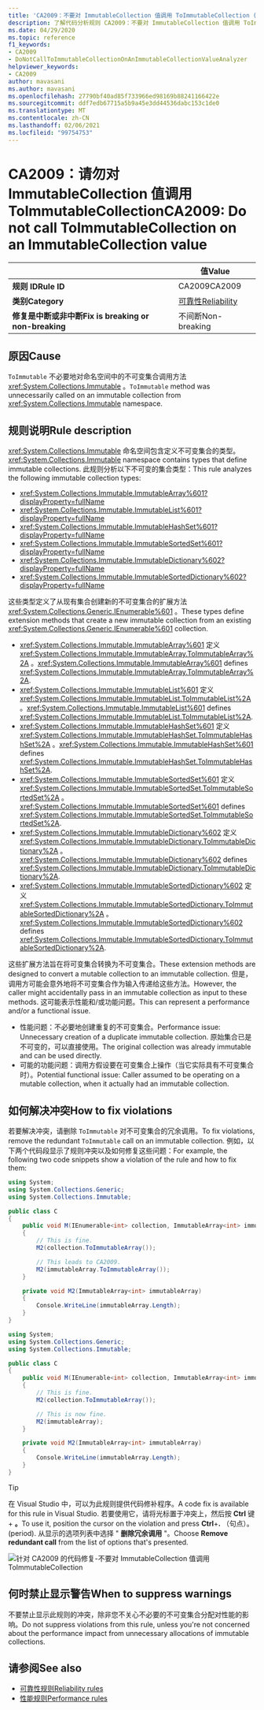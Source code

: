 ```yaml
---
title: 'CA2009：不要对 ImmutableCollection 值调用 ToImmutableCollection (代码分析) '
description: 了解代码分析规则 CA2009：不要对 ImmutableCollection 值调用 ToImmutableCollection
ms.date: 04/29/2020
ms.topic: reference
f1_keywords:
- CA2009
- DoNotCallToImmutableCollectionOnAnImmutableCollectionValueAnalyzer
helpviewer_keywords:
- CA2009
author: mavasani
ms.author: mavasani
ms.openlocfilehash: 27790bf40ad85f733966ed98169b88241166422e
ms.sourcegitcommit: ddf7edb67715a5b9a45e3dd44536dabc153c1de0
ms.translationtype: MT
ms.contentlocale: zh-CN
ms.lasthandoff: 02/06/2021
ms.locfileid: "99754753"
---
```

# <a name="ca2009-do-not-call-toimmutablecollection-on-an-immutablecollection-value"></a><span data-ttu-id="52933-103">CA2009：请勿对 ImmutableCollection 值调用 ToImmutableCollection</span><span class="sxs-lookup"><span data-stu-id="52933-103">CA2009: Do not call ToImmutableCollection on an ImmutableCollection value</span></span>

| | <span data-ttu-id="52933-104">值</span><span class="sxs-lookup"><span data-stu-id="52933-104">Value</span></span> |
|-|-|
| <span data-ttu-id="52933-105">**规则 ID**</span><span class="sxs-lookup"><span data-stu-id="52933-105">**Rule ID**</span></span> |<span data-ttu-id="52933-106">CA2009</span><span class="sxs-lookup"><span data-stu-id="52933-106">CA2009</span></span>|
| <span data-ttu-id="52933-107">**类别**</span><span class="sxs-lookup"><span data-stu-id="52933-107">**Category**</span></span> |[<span data-ttu-id="52933-108">可靠性</span><span class="sxs-lookup"><span data-stu-id="52933-108">Reliability</span></span>](reliability-warnings.md)|
| <span data-ttu-id="52933-109">**修复是中断或非中断**</span><span class="sxs-lookup"><span data-stu-id="52933-109">**Fix is breaking or non-breaking**</span></span> |<span data-ttu-id="52933-110">不间断</span><span class="sxs-lookup"><span data-stu-id="52933-110">Non-breaking</span></span>|

## <a name="cause"></a><span data-ttu-id="52933-111">原因</span><span class="sxs-lookup"><span data-stu-id="52933-111">Cause</span></span>

<span data-ttu-id="52933-112">`ToImmutable` 不必要地对命名空间中的不可变集合调用方法 <xref:System.Collections.Immutable> 。</span><span class="sxs-lookup"><span data-stu-id="52933-112">`ToImmutable` method was unnecessarily called on an immutable collection from <xref:System.Collections.Immutable> namespace.</span></span>

## <a name="rule-description"></a><span data-ttu-id="52933-113">规则说明</span><span class="sxs-lookup"><span data-stu-id="52933-113">Rule description</span></span>

<span data-ttu-id="52933-114"><xref:System.Collections.Immutable> 命名空间包含定义不可变集合的类型。</span><span class="sxs-lookup"><span data-stu-id="52933-114"><xref:System.Collections.Immutable> namespace contains types that define immutable collections.</span></span> <span data-ttu-id="52933-115">此规则分析以下不可变的集合类型：</span><span class="sxs-lookup"><span data-stu-id="52933-115">This rule analyzes the following immutable collection types:</span></span>

- <xref:System.Collections.Immutable.ImmutableArray%601?displayProperty=fullName>
- <xref:System.Collections.Immutable.ImmutableList%601?displayProperty=fullName>
- <xref:System.Collections.Immutable.ImmutableHashSet%601?displayProperty=fullName>
- <xref:System.Collections.Immutable.ImmutableSortedSet%601?displayProperty=fullName>
- <xref:System.Collections.Immutable.ImmutableDictionary%602?displayProperty=fullName>
- <xref:System.Collections.Immutable.ImmutableSortedDictionary%602?displayProperty=fullName>

<span data-ttu-id="52933-116">这些类型定义了从现有集合创建新的不可变集合的扩展方法 <xref:System.Collections.Generic.IEnumerable%601> 。</span><span class="sxs-lookup"><span data-stu-id="52933-116">These types define extension methods that create a new immutable collection from an existing <xref:System.Collections.Generic.IEnumerable%601> collection.</span></span>

- <span data-ttu-id="52933-117"><xref:System.Collections.Immutable.ImmutableArray%601> 定义 <xref:System.Collections.Immutable.ImmutableArray.ToImmutableArray%2A> 。</span><span class="sxs-lookup"><span data-stu-id="52933-117"><xref:System.Collections.Immutable.ImmutableArray%601> defines <xref:System.Collections.Immutable.ImmutableArray.ToImmutableArray%2A>.</span></span>
- <span data-ttu-id="52933-118"><xref:System.Collections.Immutable.ImmutableList%601> 定义 <xref:System.Collections.Immutable.ImmutableList.ToImmutableList%2A> 。</span><span class="sxs-lookup"><span data-stu-id="52933-118"><xref:System.Collections.Immutable.ImmutableList%601> defines <xref:System.Collections.Immutable.ImmutableList.ToImmutableList%2A>.</span></span>
- <span data-ttu-id="52933-119"><xref:System.Collections.Immutable.ImmutableHashSet%601> 定义 <xref:System.Collections.Immutable.ImmutableHashSet.ToImmutableHashSet%2A> 。</span><span class="sxs-lookup"><span data-stu-id="52933-119"><xref:System.Collections.Immutable.ImmutableHashSet%601> defines <xref:System.Collections.Immutable.ImmutableHashSet.ToImmutableHashSet%2A>.</span></span>
- <span data-ttu-id="52933-120"><xref:System.Collections.Immutable.ImmutableSortedSet%601> 定义 <xref:System.Collections.Immutable.ImmutableSortedSet.ToImmutableSortedSet%2A> 。</span><span class="sxs-lookup"><span data-stu-id="52933-120"><xref:System.Collections.Immutable.ImmutableSortedSet%601> defines <xref:System.Collections.Immutable.ImmutableSortedSet.ToImmutableSortedSet%2A>.</span></span>
- <span data-ttu-id="52933-121"><xref:System.Collections.Immutable.ImmutableDictionary%602> 定义 <xref:System.Collections.Immutable.ImmutableDictionary.ToImmutableDictionary%2A> 。</span><span class="sxs-lookup"><span data-stu-id="52933-121"><xref:System.Collections.Immutable.ImmutableDictionary%602> defines <xref:System.Collections.Immutable.ImmutableDictionary.ToImmutableDictionary%2A>.</span></span>
- <span data-ttu-id="52933-122"><xref:System.Collections.Immutable.ImmutableSortedDictionary%602> 定义 <xref:System.Collections.Immutable.ImmutableSortedDictionary.ToImmutableSortedDictionary%2A> 。</span><span class="sxs-lookup"><span data-stu-id="52933-122"><xref:System.Collections.Immutable.ImmutableSortedDictionary%602> defines <xref:System.Collections.Immutable.ImmutableSortedDictionary.ToImmutableSortedDictionary%2A>.</span></span>

<span data-ttu-id="52933-123">这些扩展方法旨在将可变集合转换为不可变集合。</span><span class="sxs-lookup"><span data-stu-id="52933-123">These extension methods are designed to convert a mutable collection to an immutable collection.</span></span> <span data-ttu-id="52933-124">但是，调用方可能会意外地将不可变集合作为输入传递给这些方法。</span><span class="sxs-lookup"><span data-stu-id="52933-124">However, the caller might accidentally pass in an immutable collection as input to these methods.</span></span> <span data-ttu-id="52933-125">这可能表示性能和/或功能问题。</span><span class="sxs-lookup"><span data-stu-id="52933-125">This can represent a performance and/or a functional issue.</span></span>

- <span data-ttu-id="52933-126">性能问题：不必要地创建重复的不可变集合。</span><span class="sxs-lookup"><span data-stu-id="52933-126">Performance issue: Unnecessary creation of a duplicate immutable collection.</span></span> <span data-ttu-id="52933-127">原始集合已是不可变的，可以直接使用。</span><span class="sxs-lookup"><span data-stu-id="52933-127">The original collection was already immutable and can be used directly.</span></span>
- <span data-ttu-id="52933-128">可能的功能问题：调用方假设要在可变集合上操作（当它实际具有不可变集合时）。</span><span class="sxs-lookup"><span data-stu-id="52933-128">Potential functional issue: Caller assumed to be operating on a mutable collection, when it actually had an immutable collection.</span></span>

## <a name="how-to-fix-violations"></a><span data-ttu-id="52933-129">如何解决冲突</span><span class="sxs-lookup"><span data-stu-id="52933-129">How to fix violations</span></span>

<span data-ttu-id="52933-130">若要解决冲突，请删除 `ToImmutable` 对不可变集合的冗余调用。</span><span class="sxs-lookup"><span data-stu-id="52933-130">To fix violations, remove the redundant `ToImmutable` call on an immutable collection.</span></span> <span data-ttu-id="52933-131">例如，以下两个代码段显示了规则冲突以及如何修复这些问题：</span><span class="sxs-lookup"><span data-stu-id="52933-131">For example, the following two code snippets show a violation of the rule and how to fix them:</span></span>

```csharp
using System;
using System.Collections.Generic;
using System.Collections.Immutable;

public class C
{
    public void M(IEnumerable<int> collection, ImmutableArray<int> immutableArray)
    {
        // This is fine.
        M2(collection.ToImmutableArray());

        // This leads to CA2009.
        M2(immutableArray.ToImmutableArray());
    }

    private void M2(ImmutableArray<int> immutableArray)
    {
        Console.WriteLine(immutableArray.Length);
    }
}
```

```csharp
using System;
using System.Collections.Generic;
using System.Collections.Immutable;

public class C
{
    public void M(IEnumerable<int> collection, ImmutableArray<int> immutableArray)
    {
        // This is fine.
        M2(collection.ToImmutableArray());

        // This is now fine.
        M2(immutableArray);
    }

    private void M2(ImmutableArray<int> immutableArray)
    {
        Console.WriteLine(immutableArray.Length);
    }
}
```

> [!TIP]
> <span data-ttu-id="52933-132">在 Visual Studio 中，可以为此规则提供代码修补程序。</span><span class="sxs-lookup"><span data-stu-id="52933-132">A code fix is available for this rule in Visual Studio.</span></span> <span data-ttu-id="52933-133">若要使用它，请将光标置于冲突上，然后按 **Ctrl** 键 + **。**</span><span class="sxs-lookup"><span data-stu-id="52933-133">To use it, position the cursor on the violation and press **Ctrl**+**.**</span></span> <span data-ttu-id="52933-134">（句点）。</span><span class="sxs-lookup"><span data-stu-id="52933-134">(period).</span></span> <span data-ttu-id="52933-135">从显示的选项列表中选择 " **删除冗余调用** "。</span><span class="sxs-lookup"><span data-stu-id="52933-135">Choose **Remove redundant call** from the list of options that's presented.</span></span>
>
> ![针对 CA2009 的代码修复-不要对 ImmutableCollection 值调用 ToImmutableCollection](media/ca2009-codefix.png)

## <a name="when-to-suppress-warnings"></a><span data-ttu-id="52933-137">何时禁止显示警告</span><span class="sxs-lookup"><span data-stu-id="52933-137">When to suppress warnings</span></span>

<span data-ttu-id="52933-138">不要禁止显示此规则的冲突，除非您不关心不必要的不可变集合分配对性能的影响。</span><span class="sxs-lookup"><span data-stu-id="52933-138">Do not suppress violations from this rule, unless you're not concerned about the performance impact from unnecessary allocations of immutable collections.</span></span>

## <a name="see-also"></a><span data-ttu-id="52933-139">请参阅</span><span class="sxs-lookup"><span data-stu-id="52933-139">See also</span></span>

- [<span data-ttu-id="52933-140">可靠性规则</span><span class="sxs-lookup"><span data-stu-id="52933-140">Reliability rules</span></span>](reliability-warnings.md)
- [<span data-ttu-id="52933-141">性能规则</span><span class="sxs-lookup"><span data-stu-id="52933-141">Performance rules</span></span>](performance-warnings.md)
